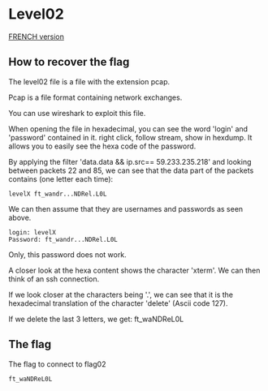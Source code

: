 # Level02

[FRENCH version](README.md)

## How to recover the flag

The level02 file is a file with the extension pcap.

Pcap is a file format containing network exchanges.

You can use wireshark to exploit this file.

When opening the file in hexadecimal, you can see the word 'login' and 'password' contained in it.
right click, follow stream, show in hexdump. It allows you to easily see the hexa code of the password.

By applying the filter 'data.data && ip.src== 59.233.235.218' and looking between packets 22 and 85, we can see that the data part of the packets contains (one letter each time): 

```
levelX ft_wandr...NDRel.L0L
```

We can then assume that they are usernames and passwords as seen above.

```
login: levelX
Password: ft_wandr...NDRel.L0L
```

Only, this password does not work.

A closer look at the hexa content shows the character 'xterm'. We can then think of an ssh connection.

If we look closer at the characters being '.', we can see that it is the hexadecimal translation of the character 'delete' (Ascii code 127).

If we delete the last 3 letters, we get: ft_waNDReL0L

## The flag

The flag to connect to flag02
```
ft_waNDReL0L
```
